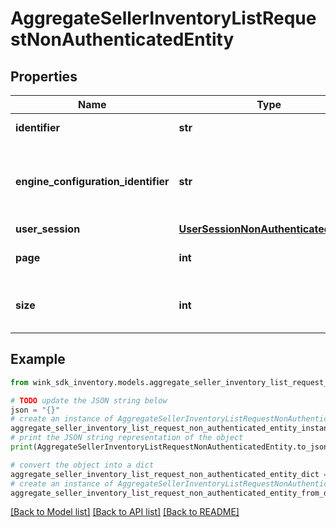 # AggregateSellerInventoryListRequestNonAuthenticatedEntity


## Properties

Name | Type | Description | Notes
------------ | ------------- | ------------- | -------------
**identifier** | **str** | Record identifier | 
**engine_configuration_identifier** | **str** | The configuration identifier that was used during this call. | [optional] 
**user_session** | [**UserSessionNonAuthenticatedEntity**](UserSessionNonAuthenticatedEntity.md) |  | 
**page** | **int** | Which to page to paginate to | 
**size** | **int** | How many results to return per page | 

## Example

```python
from wink_sdk_inventory.models.aggregate_seller_inventory_list_request_non_authenticated_entity import AggregateSellerInventoryListRequestNonAuthenticatedEntity

# TODO update the JSON string below
json = "{}"
# create an instance of AggregateSellerInventoryListRequestNonAuthenticatedEntity from a JSON string
aggregate_seller_inventory_list_request_non_authenticated_entity_instance = AggregateSellerInventoryListRequestNonAuthenticatedEntity.from_json(json)
# print the JSON string representation of the object
print(AggregateSellerInventoryListRequestNonAuthenticatedEntity.to_json())

# convert the object into a dict
aggregate_seller_inventory_list_request_non_authenticated_entity_dict = aggregate_seller_inventory_list_request_non_authenticated_entity_instance.to_dict()
# create an instance of AggregateSellerInventoryListRequestNonAuthenticatedEntity from a dict
aggregate_seller_inventory_list_request_non_authenticated_entity_from_dict = AggregateSellerInventoryListRequestNonAuthenticatedEntity.from_dict(aggregate_seller_inventory_list_request_non_authenticated_entity_dict)
```
[[Back to Model list]](../README.md#documentation-for-models) [[Back to API list]](../README.md#documentation-for-api-endpoints) [[Back to README]](../README.md)


